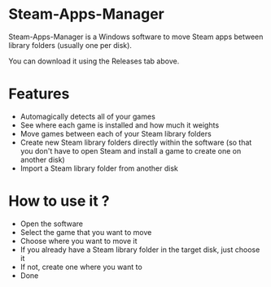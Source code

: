# Steam-Apps-Manager
Steam-Apps-Manager is a Windows software to move Steam apps between library folders (usually one per disk).

You can download it using the Releases tab above.

# Features
 - Automagically detects all of your games
 - See where each game is installed and how much it weights
 - Move games between each of your Steam library folders
 - Create new Steam library folders directly within the software (so that you don't have to open Steam and install a game to create one on another disk)
 - Import a Steam library folder from another disk
 
 # How to use it ?
  - Open the software
  - Select the game that you want to move
  - Choose where you want to move it
   - If you already have a Steam library folder in the target disk, just choose it
   - If not, create one where you want to
  - Done
  
 
